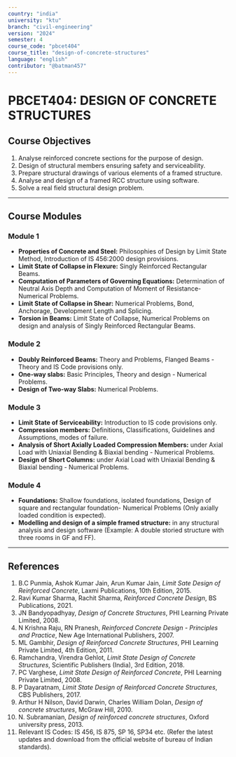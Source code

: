 ```yaml
---
country: "india"
university: "ktu"
branch: "civil-engineering"
version: "2024"
semester: 4
course_code: "pbcet404"
course_title: "design-of-concrete-structures"
language: "english"
contributor: "@batman457"
---
```


# PBCET404: DESIGN OF CONCRETE STRUCTURES

## Course Objectives
1. Analyse reinforced concrete sections for the purpose of design.
2. Design of structural members ensuring safety and serviceability.
3. Prepare structural drawings of various elements of a framed structure.
4. Analyse and design of a framed RCC structure using software.
5. Solve a real field structural design problem.

---

## Course Modules

### Module 1
- **Properties of Concrete and Steel:** Philosophies of Design by Limit State Method, Introduction of IS 456:2000 design provisions.
- **Limit State of Collapse in Flexure:** Singly Reinforced Rectangular Beams.
- **Computation of Parameters of Governing Equations:** Determination of Neutral Axis Depth and Computation of Moment of Resistance- Numerical Problems.
- **Limit State of Collapse in Shear:** Numerical Problems, Bond, Anchorage, Development Length and Splicing.
- **Torsion in Beams:** Limit State of Collapse, Numerical Problems on design and analysis of Singly Reinforced Rectangular Beams.

### Module 2
- **Doubly Reinforced Beams:** Theory and Problems, Flanged Beams - Theory and IS Code provisions only.
- **One-way slabs:** Basic Principles, Theory and design - Numerical Problems.
- **Design of Two-way Slabs:** Numerical Problems.

### Module 3
- **Limit State of Serviceability:** Introduction to IS code provisions only.
- **Compression members:** Definitions, Classifications, Guidelines and Assumptions, modes of failure.
- **Analysis of Short Axially Loaded Compression Members:** under Axial Load with Uniaxial Bending & Biaxial bending - Numerical Problems.
- **Design of Short Columns:** under Axial Load with Uniaxial Bending & Biaxial bending - Numerical Problems.

### Module 4
- **Foundations:** Shallow foundations, isolated foundations, Design of square and rectangular foundation- Numerical Problems (Only axially loaded condition is expected).
- **Modelling and design of a simple framed structure:** in any structural analysis and design software (Example: A double storied structure with three rooms in GF and FF).

---

## References
1. B.C Punmia, Ashok Kumar Jain, Arun Kumar Jain, *Limit Sate Design of Reinforced Concrete*, Laxmi Publications, 10th Edition, 2015.
2. Ravi Kumar Sharma, Rachit Sharma, *Reinforced Concrete Design*, BS Publications, 2021.
3. JN Bandyopadhyay, *Design of Concrete Structures*, PHI Learning Private Limited, 2008.
4. N Krishna Raju, RN Pranesh, *Reinforced Concrete Design - Principles and Practice*, New Age International Publishers, 2007.
5. ML Gambhir, *Design of Reinforced Concrete Structures*, PHI Learning Private Limited, 4th Edition, 2011.
6. Ramchandra, Virendra Gehlot, *Limit State Design of Concrete Structures*, Scientific Publishers (India), 3rd Edition, 2018.
7. PC Varghese, *Limit State Design of Reinforced Concrete*, PHI Learning Private Limited, 2008.
8. P Dayaratnam, *Limit State Design of Reinforced Concrete Structures*, CBS Publishers, 2017.
9. Arthur H Nilson, David Darwin, Charles William Dolan, *Design of concrete structures*, McGraw Hill, 2010.
10. N. Subramanian, *Design of reinforced concrete structures*, Oxford university press, 2013.
11. Relevant IS Codes: IS 456, IS 875, SP 16, SP34 etc. (Refer the latest updates and download from the official website of bureau of Indian standards).

